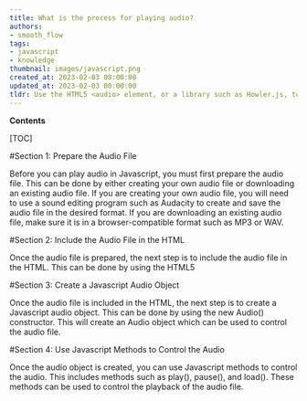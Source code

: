 ```yaml
---
title: What is the process for playing audio?
authors:
- smooth_flow
tags:
- javascript
- knowledge
thumbnail: images/javascript.png
created_at: 2023-02-03 00:00:00
updated_at: 2023-02-03 00:00:00
tldr: Use the HTML5 <audio> element, or a library such as Howler.js, to play audio in Javascript.
---
```


**Contents**

[TOC]

#Section 1: Prepare the Audio File

Before you can play audio in Javascript, you must first prepare the audio file. This can be done by either creating your own audio file or downloading an existing audio file. If you are creating your own audio file, you will need to use a sound editing program such as Audacity to create and save the audio file in the desired format. If you are downloading an existing audio file, make sure it is in a browser-compatible format such as MP3 or WAV.

#Section 2: Include the Audio File in the HTML

Once the audio file is prepared, the next step is to include the audio file in the HTML. This can be done by using the HTML5 <audio> element. The <audio> element should include the source of the audio file, as well as any additional attributes such as autoplay, loop, and controls.

#Section 3: Create a Javascript Audio Object

Once the audio file is included in the HTML, the next step is to create a Javascript audio object. This can be done by using the new Audio() constructor. This will create an Audio object which can be used to control the audio file.

#Section 4: Use Javascript Methods to Control the Audio

Once the audio object is created, you can use Javascript methods to control the audio. This includes methods such as play(), pause(), and load(). These methods can be used to control the playback of the audio file.
